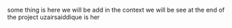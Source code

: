 some thing is here we will be add in the context we will  be see at the end of the project 
uzairsaiddique is her 